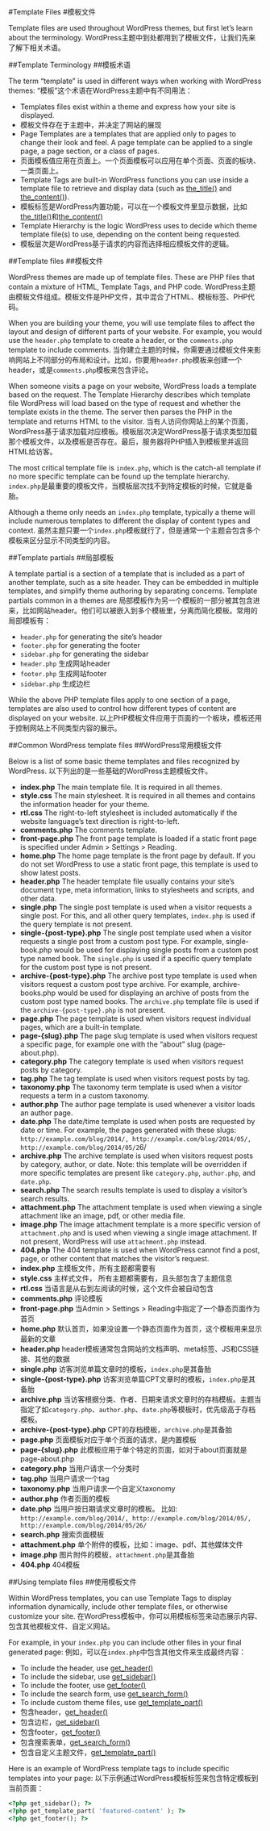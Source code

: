 #Template Files
#模板文件

Template files are used throughout WordPress themes, but first let’s learn about the terminology.
WordPress主题中到处都用到了模板文件，让我们先来了解下相关术语。

##Template Terminology
##模板术语

The term “template” is used in different ways when working with WordPress themes:
“模板”这个术语在WordPress主题中有不同用法：

- Templates files exist within a theme and express how your site is displayed.
- 模板文件存在于主题中，并决定了网站的展现
- Page Templates are a templates that are applied only to pages to change their look and feel. A page template can be applied to a single page, a page section, or a class of pages.
- 页面模板值应用在页面上。一个页面模板可以应用在单个页面、页面的板块、一类页面上。
- Template Tags are built-in WordPress functions you can use inside a template file to retrieve and display data (such as [the_title()](https://developer.wordpress.org/reference/functions/the_title/) and [the_content()](https://developer.wordpress.org/reference/functions/the_content/)).
- 模板标签是WordPress内置功能，可以在一个模板文件里显示数据，比如[the_title()](https://developer.wordpress.org/reference/functions/the_title/)和[the_content()](https://developer.wordpress.org/reference/functions/the_content/)
- Template Hierarchy is the logic WordPress uses to decide which theme template file(s) to use, depending on the content being requested.
- 模板层次是WordPress基于请求的内容而选择相应模板文件的逻辑。

##Template files
##模板文件

WordPress themes are made up of template files. These are PHP files that contain a mixture of HTML, Template Tags, and PHP code.
WordPress主题由模板文件组成。模板文件是PHP文件，其中混合了HTML、模板标签、PHP代码。

When you are building your theme, you will use template files to affect the layout and design of different parts of your website. For example, you would use the `header.php` template to create a header, or the `comments.php` template to include comments.
当你建立主题的时候，你需要通过模板文件来影响网站上不同部分的布局和设计。比如，你要用`header.php`模板来创建一个header，或是`comments.php`模板来包含评论。

When someone visits a page on your website, WordPress loads a template based on the request. The Template Hierarchy describes which template file WordPress will load based on the type of request and whether the template exists in the theme. The server then parses the PHP in the template and returns HTML to the visitor.
当有人访问你网站上的某个页面，WordPress基于请求加载对应模板。模板层次决定WordPress基于请求类型加载那个模板文件，以及模板是否存在。最后，服务器将PHP插入到模板里并返回HTML给访客。

The most critical template file is `index.php`, which is the catch-all template if no more specific template can be found up the template hierarchy.
`index.php`是最重要的模板文件，当模板层次找不到特定模板的时候，它就是备胎。

Although a theme only needs an `index.php` template, typically a theme will include numerous templates to different the display of content types and context.
虽然主题只要一个`index.php`模板就行了，但是通常一个主题会包含多个模板来区分显示不同类型的内容。

##Template partials
##局部模板

A template partial is a section of a template that is included as a part of another template, such as a site header. They can be embedded in multiple templates, and simplify theme authoring by separating concerns. Template partials common in a themes are
局部模板作为另一个模板的一部分被其包含进来，比如网站header。他们可以被嵌入到多个模板里，分离而简化模板。常用的局部模板有：

- `header.php` for generating the site’s header
- `footer.php` for generating the footer
- `sidebar.php` for generating the sidebar
- `header.php` 生成网站header
- `footer.php` 生成网站footer
- `sidebar.php` 生成边栏

While the above PHP template files apply to one section of a page, templates are also used to control how different types of content are displayed on your website.
以上PHP模板文件应用于页面的一个板块，模板还用于控制网站上不同类型内容的展示。

##Common WordPress template files
##WordPress常用模板文件

Below is a list of some basic theme templates and files recognized by WordPress.
以下列出的是一些基础的WordPress主题模板文件。

- **index.php** The main template file. It is required in all themes.
- **style.css** The main stylesheet. It is required in all themes and contains the information header for your theme.
- **rtl.css** The right-to-left stylesheet is included automatically if the website language’s text direction is right-to-left.
- **comments.php** The comments template.
- **front-page.php** The front page template is loaded if a static front page is specified under Admin > Settings > Reading.
- **home.php** The home page template is the front page by default. If you do not set WordPress to use a static front page, this template is used to show latest posts.
- **header.php** The header template file usually contains your site’s document type, meta information, links to stylesheets and scripts, and other data.
- **single.php** The single post template is used when a visitor requests a single post. For this, and all other query templates, `index.php` is used if the query template is not present.
- **single-{post-type}.php** The single post template used when a visitor requests a single post from a custom post type. For example, single-book.php would be used for displaying single posts from a custom post type named book. The `single.php` is used if a specific query template for the custom post type is not present.
- **archive-{post-type}.php** The archive post type template is used when visitors request a custom post type archive. For example, archive-books.php would be used for displaying an archive of posts from the custom post type named books. The `archive.php` template file is used if the `archive-{post-type}.php` is not present.
- **page.php** The page template is used when visitors request individual pages, which are a built-in template.
- **page-{slug}.php** The page slug template is used when visitors request a specific page, for example one with the “about” slug (page-about.php).
- **category.php** The category template is used when visitors request posts by category.
- **tag.php** The tag template is used when visitors request posts by tag.
- **taxonomy.php** The taxonomy term template is used when a visitor requests a term in a custom taxonomy.
- **author.php** The author page template is used whenever a visitor loads an author page.
- **date.php** The date/time template is used when posts are requested by date or time. For example, the pages generated with these slugs: `http://example.com/blog/2014/, http://example.com/blog/2014/05/, http://example.com/blog/2014/05/2`6/
- **archive.php** The archive template is used when visitors request posts by category, author, or date. Note: this template will be overridden if more specific templates are present like `category.php`, `author.php`, and `date.php`.
- **search.php** The search results template is used to display a visitor’s search results.
- **attachment.php** The attachment template is used when viewing a single attachment like an image, pdf, or other media file.
- **image.php** The image attachment template is a more specific version of `attachment.php` and is used when viewing a single image attachment. If not present, WordPress will use `attachment.php` instead.
- **404.php** The 404 template is used when WordPress cannot find a post, page, or other content that matches the visitor’s request.
- **index.php** 主模板文件，所有主题都需要有
- **style.css** 主样式文件， 所有主题都需要有，且头部包含了主题信息
- **rtl.css** 当语言是从右到左阅读的时候，这个文件会被自动包含
- **comments.php** 评论模板
- **front-page.php** 当Admin > Settings > Reading中指定了一个静态页面作为首页
- **home.php** 默认首页，如果没设置一个静态页面作为首页，这个模板用来显示最新的文章
- **header.php** header模板通常包含网站的文档声明、meta标签、JS和CSS链接、其他的数据
- **single.php** 访客浏览单篇文章时的模板，`index.php`是其备胎
- **single-{post-type}.php** 访客浏览单篇CPT文章时的模板，`index.php`是其备胎
- **archive.php** 当访客根据分类、作者、日期来请求文章时的存档模板。主题当指定了如`category.php`、`author.php`、`date.php`等模板时，优先级高于存档模板。
- **archive-{post-type}.php** CPT的存档模板，`archive.php`是其备胎
- **page.php** 页面模板对应于单个页面的请求，是内置模板
- **page-{slug}.php** 此模板应用于单个特定的页面，如对于about页面就是page-about.php
- **category.php** 当用户请求一个分类时
- **tag.php** 当用户请求一个tag
- **taxonomy.php** 当用户请求一个自定义taxonomy
- **author.php** 作者页面的模板
- **date.php** 当用户按日期请求文章时的模板。 比如: `http://example.com/blog/2014/, http://example.com/blog/2014/05/, http://example.com/blog/2014/05/26/`
- **search.php** 搜索页面模板
- **attachment.php** 单个附件的模板，比如：image、pdf、其他媒体文件
- **image.php** 图片附件的模板，`attachment.php`是其备胎
- **404.php** 404模板

##Using template files
##使用模板文件

Within WordPress templates, you can use Template Tags to display information dynamically, include other template files, or otherwise customize your site.
在WordPress模板中，你可以用模板标签来动态展示内容、包含其他模板文件、自定义网站。

For example, in your `index.php` you can include other files in your final generated page:
例如，可以在`index.php`中包含其他文件来生成最终内容：

- To include the header, use [get_header()](https://developer.wordpress.org/reference/functions/get_header/)
- To include the sidebar, use [get_sidebar()](https://developer.wordpress.org/reference/functions/get_sidebar/)
- To include the footer, use [get_footer()](https://developer.wordpress.org/reference/functions/get_footer/)
- To include the search form, use [get_search_form()](https://developer.wordpress.org/reference/functions/get_search_form/)
- To include custom theme files, use [get_template_part()](https://developer.wordpress.org/reference/functions/get_template_part/)
- 包含header，[get_header()](https://developer.wordpress.org/reference/functions/get_header/)
- 包含边栏，[get_sidebar()](https://developer.wordpress.org/reference/functions/get_sidebar/)
- 包含footer，[get_footer()](https://developer.wordpress.org/reference/functions/get_footer/)
- 包含搜索表单，[get_search_form()](https://developer.wordpress.org/reference/functions/get_search_form/)
- 包含自定义主题文件，[get_template_part()](https://developer.wordpress.org/reference/functions/get_template_part/)

Here is an example of WordPress template tags to include specific templates into your page:
以下示例通过WordPress模板标签来包含特定模板到当前页面：

```php
<?php get_sidebar(); ?>
<?php get_template_part( 'featured-content' ); ?>
<?php get_footer(); ?>
```
